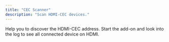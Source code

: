 ```yaml
---
title: "CEC Scanner"
description: "Scan HDMI-CEC devices."
---
```


Help you to discover the HDMI-CEC address. Start the add-on and look into the log to see all connected device on HDMI.
